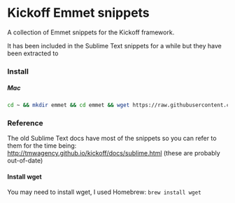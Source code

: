 # Kickoff Emmet snippets

A collection of Emmet snippets for the Kickoff framework.

It has been included in the Sublime Text snippets for a while but they have been extracted to 

### Install
##### Mac
```sh
cd ~ && mkdir emmet && cd emmet && wget https://raw.githubusercontent.com/tmwagency/kickoff-emmet-snippets/master/snippets-kickoff.json
```

### Reference
The old Sublime Text docs have most of the snippets so you can refer to them for the time being: http://tmwagency.github.io/kickoff/docs/sublime.html (these are probably out-of-date)

#### Install wget
You may need to install wget, I used Homebrew: `brew install wget`
